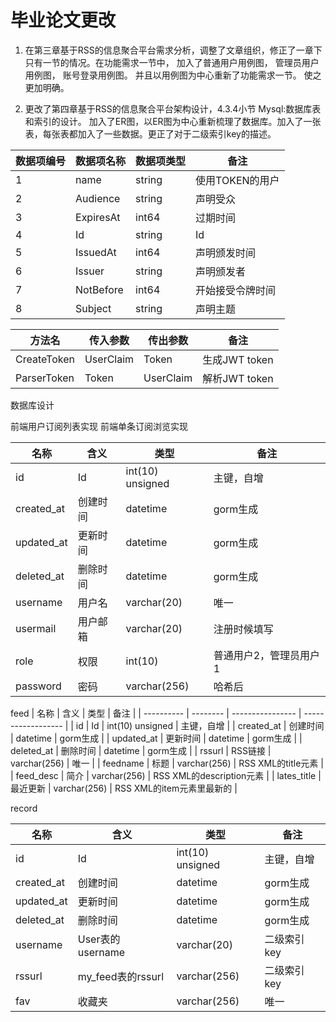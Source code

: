# 毕业论文更改

1. 在第三章基于RSS的信息聚合平台需求分析，调整了文章组织，修正了一章下只有一节的情况。在功能需求一节中， 加入了普通用户用例图， 管理员用户用例图， 账号登录用例图。 并且以用例图为中心重新了功能需求一节。 使之更加明确。

2. 更改了第四章基于RSS的信息聚合平台架构设计，4.3.4小节   Mysql:数据库表和索引的设计。 加入了ER图，以ER图为中心重新梳理了数据库。加入了一张表，每张表都加入了一些数据。更正了对于二级索引key的描述。





| 数据项编号 | 数据项名称 | 数据项类型 | 备注             |
| ---------- | ---------- | ---------- | ---------------- |
| 1          | name       | string     | 使用TOKEN的用户  |
| 2          | Audience   | string     | 声明受众         |
| 3          | ExpiresAt  | int64      | 过期时间         |
| 4          | Id         | string     | Id               |
| 5          | IssuedAt   | int64      | 声明颁发时间     |
| 6          | Issuer     | string     | 声明颁发者       |
| 7          | NotBefore  | int64      | 开始接受令牌时间 |
| 8          | Subject    | string     | 声明主题         |




| 方法名      | 传入参数  | 传出参数  | 备注          |
| ----------- | --------- | --------- | ------------- |
| CreateToken | UserClaim | Token     | 生成JWT token |
| ParserToken | Token     | UserClaim | 解析JWT token |



数据库设计

前端用户订阅列表实现
前端单条订阅浏览实现



| 名称       | 含义     | 类型             | 备注                   |
| ---------- | -------- | ---------------- | ---------------------- |
| id         | Id       | int(10) unsigned | 主键，自增             |
| created_at | 创建时间 | datetime         | gorm生成               |
| updated_at | 更新时间 | datetime         | gorm生成               |
| deleted_at | 删除时间 | datetime         | gorm生成               |
| username   | 用户名   | varchar(20)      | 唯一                   |
| usermail   | 用户邮箱 | varchar(20)      | 注册时候填写           |
| role       | 权限     | int(10)          | 普通用户2，管理员用户1 |
| password   | 密码     | varchar(256)     | 哈希后                 |


feed
| 名称       | 含义     | 类型             | 备注               |
| ---------- | -------- | ---------------- | ------------------ |
| id         | Id       | int(10) unsigned | 主键，自增         |
| created_at | 创建时间 | datetime         | gorm生成           |
| updated_at | 更新时间 | datetime         | gorm生成           |
| deleted_at | 删除时间 | datetime         | gorm生成           |
| rssurl     | RSS链接  | varchar(256)     | 唯一               |
| feedname   | 标题     | varchar(256)     | RSS XML的title元素 |
| feed_desc  | 简介     | varchar(256)     | RSS XML的description元素 |
| lates_title | 最近更新 | varchar(256)     | RSS XML的item元素里最新的    |



record

| 名称       | 含义     | 类型             | 备注               |
| ---------- | -------- | ---------------- | ------------------ |
| id         | Id       | int(10) unsigned | 主键，自增         |
| created_at | 创建时间 | datetime         | gorm生成           |
| updated_at | 更新时间 | datetime         | gorm生成           |
| deleted_at | 删除时间 | datetime         | gorm生成           |
| username | User表的username | varchar(20) | 二级索引key |
| rssurl | my_feed表的rssurl | varchar(256) | 二级索引key |
| fav | 收藏夹 | varchar(256) | 唯一 |


